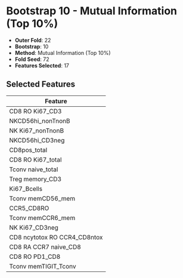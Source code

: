 # Bootstrap 10 - Mutual Information (Top 10%)

- **Outer Fold**: 22
- **Bootstrap**: 10
- **Method**: Mutual Information (Top 10%)
- **Fold Seed**: 72
- **Features Selected**: 17

## Selected Features

| Feature |
|---------|
| CD8  RO Ki67_CD3 |
| NKCD56hi_nonTnonB |
| NK Ki67_nonTnonB |
| NKCD56hi_CD3neg |
| CD8pos_total |
| CD8 RO Ki67_total |
| Tconv naive_total |
| Treg memory_CD3 |
| Ki67_Bcells |
| Tconv memCD56_mem |
| CCR5_CD8RO |
| Tconv memCCR6_mem |
| NK Ki67_CD3neg |
| CD8 ncytotox RO CCR4_CD8ntox |
| CD8 RA CCR7 naive_CD8 |
| CD8 RO PD1_CD8 |
| Tconv memTIGIT_Tconv |
